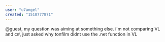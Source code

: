 ```yaml
---
user: "u7angel"
created: "1518777871"
---
```


@guest, my question was aiming at something else. i'm not comparing VL and c#, just asked why tonfilm didnt use the .net function in VL
